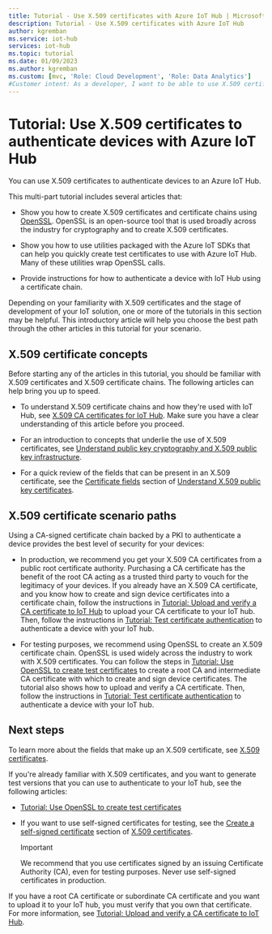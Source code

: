 ```yaml
---
title: Tutorial - Use X.509 certificates with Azure IoT Hub | Microsoft Docs
description: Tutorial - Use X.509 certificates with Azure IoT Hub
author: kgremban
ms.service: iot-hub
services: iot-hub
ms.topic: tutorial
ms.date: 01/09/2023
ms.author: kgremban
ms.custom: [mvc, 'Role: Cloud Development', 'Role: Data Analytics']
#Customer intent: As a developer, I want to be able to use X.509 certificates to authenticate devices to an IoT hub. This introductory article helps me decide which subsequent articles to read for my scenario.
---
```


# Tutorial: Use X.509 certificates to authenticate devices with Azure IoT Hub

You can use X.509 certificates to authenticate devices to an Azure IoT Hub.

This multi-part tutorial includes several articles that:

- Show you how to create X.509 certificates and certificate chains using [OpenSSL](https://www.openssl.org/). OpenSSL is an open-source tool that is used broadly across the industry for cryptography and to create X.509 certificates.

- Show you how to use utilities packaged with the Azure IoT SDKs that can help you quickly create test certificates to use with Azure IoT Hub. Many of these utilities wrap OpenSSL calls.

- Provide instructions for how to authenticate a device with IoT Hub using a certificate chain.

Depending on your familiarity with X.509 certificates and the stage of development of your IoT solution, one or more of the tutorials in this section may be helpful. This introductory article will help you choose the best path through the other articles in this tutorial for your scenario.

## X.509 certificate concepts

Before starting any of the articles in this tutorial, you should be familiar with X.509 certificates and X.509 certificate chains. The following articles can help bring you up to speed.

- To understand X.509 certificate chains and how they're used with IoT Hub, see [X.509 CA certificates for IoT Hub](iot-hub-x509ca-concept.md). Make sure you have a clear understanding of this article before you proceed.

- For an introduction to concepts that underlie the use of X.509 certificates, see [Understand public key cryptography and X.509 public key infrastructure](iot-hub-x509-certificate-concepts.md).

- For a quick review of the fields that can be present in an X.509 certificate, see the [Certificate fields](reference-x509-certificates.md#certificate-fields) section of [Understand X.509 public key certificates](reference-x509-certificates.md).

## X.509 certificate scenario paths

Using a CA-signed certificate chain backed by a PKI to authenticate a device provides the best level of security for your devices:

- In production, we recommend you get your X.509 CA certificates from a public root certificate authority. Purchasing a CA certificate has the benefit of the root CA acting as a trusted third party to vouch for the legitimacy of your devices. If you already have an X.509 CA certificate, and you know how to create and sign device certificates into a certificate chain, follow the instructions in [Tutorial: Upload and verify a CA certificate to IoT Hub](tutorial-x509-prove-possession.md) to upload your CA certificate to your IoT hub. Then, follow the instructions in [Tutorial: Test certificate authentication](tutorial-x509-test-certificate.md) to authenticate a device with your IoT hub.

- For testing purposes, we recommend using OpenSSL to create an X.509 certificate chain. OpenSSL is used widely across the industry to work with X.509 certificates. You can follow the steps in [Tutorial: Use OpenSSL to create test certificates](tutorial-x509-openssl.md) to create a root CA and intermediate CA certificate with which to create and sign device certificates. The tutorial also shows how to upload and verify a CA certificate. Then, follow the instructions in [Tutorial: Test certificate authentication](tutorial-x509-test-certificate.md) to authenticate a device with your IoT hub.

## Next steps

To learn more about the fields that make up an X.509 certificate, see [X.509 certificates](reference-x509-certificates.md).

If you're already familiar with X.509 certificates, and you want to generate test versions that you can use to authenticate to your IoT hub, see the following articles:

* [Tutorial: Use OpenSSL to create test certificates](tutorial-x509-openssl.md)
* If you want to use self-signed certificates for testing, see the [Create a self-signed certificate](reference-x509-certificates.md#create-a-self-signed-certificate) section of [X.509 certificates](reference-x509-certificates.md).

    >[!IMPORTANT]
    >We recommend that you use certificates signed by an issuing Certificate Authority (CA), even for testing purposes. Never use self-signed certificates in production.

If you have a root CA certificate or subordinate CA certificate and you want to upload it to your IoT hub, you must verify that you own that certificate. For more information, see [Tutorial: Upload and verify a CA certificate to IoT Hub](tutorial-x509-prove-possession.md).
